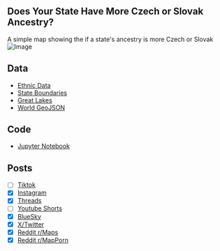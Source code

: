 ## Does Your State Have More Czech or Slovak Ancestry?
A simple map showing the if a state's ancestry is more Czech or Slovak
![Image](https://drive.google.com/uc?export=view&id=1XaAVrIbF3kqrqcR1roJ-SJGZ08Vz5aDw)

## Data
* [Ethnic Data](https://data.census.gov/table/ACSDT5Y2023.B04006?q=People+Reporting+Ancestry&g=010XX00US$0400000&moe=false)
* [State Boundaries](https://www.census.gov/geographies/mapping-files/time-series/geo/carto-boundary-file.html)
* [Great Lakes](https://usicecenter.gov/Products/GreatLakesData)
* [World GeoJSON](https://public.opendatasoft.com/explore/dataset/world-administrative-boundaries/export/?flg=en-us)

## Code
* [Jupyter Notebook](FormatData.ipynb)

## Posts
- [ ] [Tiktok]()
- [x] [Instagram](https://www.instagram.com/p/DIRX-HypPaU/)
- [x] [Threads](https://www.threads.net/@vinemapper/post/DIRX-ysJPeN)
- [ ] [Youtube Shorts]()
- [x] [BlueSky](https://bsky.app/profile/vinemapper.bsky.social/post/3lmhtrm4jpc2o)
- [x] [X/Twitter](https://x.com/VineMapper/status/1910357726326407553)
- [x] [Reddit r/Maps](https://www.reddit.com/r/Maps/comments/1jw107x/does_your_state_have_more_czech_or_slovak_ancestry/)
- [x] [Reddit r/MapPorn](https://www.reddit.com/r/MapPorn/comments/1jw104i/does_your_state_have_more_czech_or_slovak_ancestry/)
